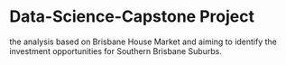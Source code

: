 # Data-Science-Capstone Project
the analysis based on Brisbane House Market and aiming to identify the investment opportunities for Southern Brisbane Suburbs.
